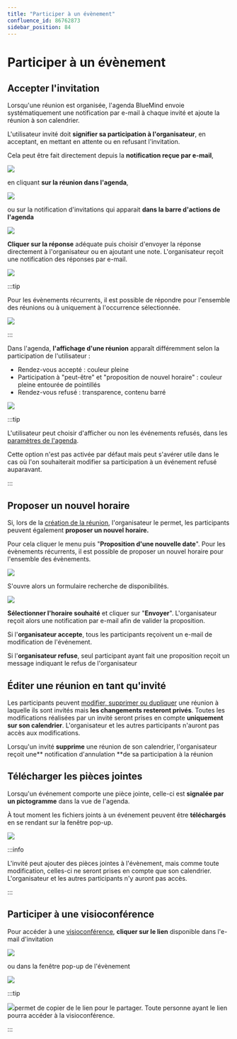 ```yaml
---
title: "Participer à un évènement"
confluence_id: 86762873
sidebar_position: 84
---
```

# Participer à un évènement


## Accepter l'invitation

Lorsqu'une réunion est organisée, l'agenda BlueMind envoie systématiquement une notification par e-mail à chaque invité et ajoute la réunion à son calendrier.

L'utilisateur invité doit **signifier sa participation à l'organisateur**, en acceptant, en mettant en attente ou en refusant l'invitation.

Cela peut être fait directement depuis la **notification reçue par e-mail**,

![](../../attachments/86762873/86764781.png)


en cliquant **sur la réunion dans l'agenda**,

![](../../attachments/86762873/86764784.png)


ou sur la notification d'invitations qui apparait **dans la barre d'actions de l'agenda**

![](../../attachments/86762873/86764785.png)


**Cliquer sur la réponse** adéquate puis choisir d'envoyer la réponse directement à l'organisateur ou en ajoutant une note. L'organisateur reçoit une notification des réponses par e-mail.

![](../../attachments/86762873/86764776.png)


:::tip

Pour les évènements récurrents, il est possible de répondre pour l'ensemble des réunions ou à uniquement à l'occurrence sélectionnée.

![](../../attachments/86762873/86764777.png)

:::


Dans l'agenda, **l'affichage d'une réunion** apparaît différemment selon la participation de l'utilisateur :

- Rendez-vous accepté : couleur pleine
- Participation à "peut-être" et "proposition de nouvel horaire" : couleur pleine entourée de pointillés
- Rendez-vous refusé : transparence, contenu barré


![](../../attachments/86762873/86764771.png)


:::tip

L'utilisateur peut choisir d'afficher ou non les événements refusés, dans les [paramètres de l'agenda](/Guide_de_l_utilisateur/L_agenda_4.7/Paramétrer_l_agenda/).

Cette option n'est pas activée par défaut mais peut s'avérer utile dans le cas où l'on souhaiterait modifier sa participation à un événement refusé auparavant.

:::

## Proposer un nouvel horaire

Si, lors de la [création de la réunion](/Guide_de_l_utilisateur/L_agenda_4.7/Organiser_une_réunion/), l'organisateur le permet, les participants peuvent également **proposer un nouvel horaire.**

Pour cela cliquer le menu puis "**Proposition d'une nouvelle date**". Pour les évènements récurrents, il est possible de proposer un nouvel horaire pour l'ensemble des évènements.

![](../../attachments/86762873/86764779.png)

S'ouvre alors un formulaire recherche de disponibilités.

![](../../attachments/86762873/86764778.png)

**Sélectionner l'horaire souhaité** et cliquer sur "**Envoyer**". L'organisateur reçoit alors une notification par e-mail afin de valider la proposition.

Si l'**organisateur accepte**, tous les participants reçoivent un e-mail de modification de l'événement.

Si l'**organisateur refuse**, seul participant ayant fait une proposition reçoit un message indiquant le refus de l'organisateur


## Éditer une réunion en tant qu'invité

Les participants peuvent [modifier, supprimer ou dupliquer](/Guide_de_l_utilisateur/L_agenda_4.7/Éditer_un_évènement/) une réunion à laquelle ils sont invités mais **les changements resteront privés**. Toutes les modifications réalisées par un invité seront prises en compte **uniquement sur son calendrier**. L'organisateur et les autres participants n'auront pas accès aux modifications.

Lorsqu'un invité **supprime** une réunion de son calendrier, l'organisateur reçoit une** notification d'annulation **de sa participation à la réunion

## Télécharger les pièces jointes

Lorsqu'un événement comporte une pièce jointe, celle-ci est **signalée par un pictogramme** dans la vue de l'agenda.

À tout moment les fichiers joints à un événement peuvent être **téléchargés** en se rendant sur la fenêtre pop-up.

![](../../attachments/86762873/86764770.png)


:::info

L'invité peut ajouter des pièces jointes à l'évènement, mais comme toute modification, celles-ci ne seront prises en compte que son calendrier. L'organisateur et les autres participants n'y auront pas accès.

:::

## Participer à une visioconférence

Pour accéder à une [visioconférence](/Guide_de_l_utilisateur/La_visioconférence_4.7/), **cliquer sur le lien** disponible dans l'e-mail d'invitation

![](../../attachments/86762873/86764769.png)


ou dans la fenêtre pop-up de l'évènement

![](../../attachments/86762873/86764767.png)


:::tip

![](../../attachments/86762873/86764766.png)permet de copier de le lien pour le partager. Toute personne ayant le lien pourra accéder à la visioconférence.

:::


